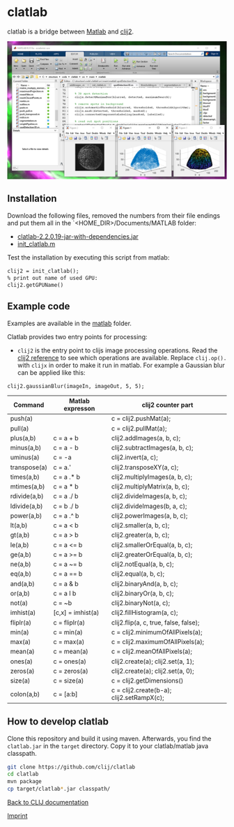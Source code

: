 # clatlab
 
clatlab is a bridge between [Matlab](https://de.mathworks.com/products/matlab.html) and [clij2](https://clij.github.io/clij2).

![Image](images/clablab-screenshot.png)

## Installation
Download the following files, removed the numbers from their file endings and put them all in the `<HOME_DIR>/Documents/MATLAB folder:
* [clatlab-2.2.0.19-jar-with-dependencies.jar](https://github.com/clij/clatlab/releases/download/2.2.0.19/clatlab-2.2.0.19-jar-with-dependencies.jar)
* [init_clatlab.m](https://github.com/clij/clatlab/blob/master/src/main/matlab_install/init_clatlab.m)

Test the installation by executing this script from matlab:
```
clij2 = init_clatlab();
% print out name of used GPU:
clij2.getGPUName()
```

## Example code
Examples are available in the [matlab](https://github.com/clij/clatlab/blob/master/src/main/matlab/) folder. 
 
Clatlab provides two entry points for processing:
* `clij2` is the entry point to clijs image processing operations. Read the [clij2 reference](https://clij.github.io/clij2-docs/reference) to see which operations are available. Replace `clij.op().` with `clijx` in order to make it run in matlab. For example a Gaussian blur can be applied like this:

```
clij2.gaussianBlur(imageIn, imageOut, 5, 5);
```

| Command         | Matlab expresson     | clij2 counter part                       |
| --------------- | -------------------- | ---------------------------------------- |
| push(a)         |                      | c = clij2.pushMat(a);                               |
| pull(a)         |                      | c = clij2.pullMat(a);                               |
| plus(a,b)       | c = a + b            | clij2.addImages(a, b, c);                   |
| minus(a,b)      | c = a - b            | clij2.subtractImages(a, b, c);              |
| uminus(a)       | c = -a               | clij2.invert(a, c);                         |
| transpose(a)    | c = a.'              | clij2.transposeXY(a, c);                    |
| times(a,b)      | c = a .* b           | clij2.multiplyImages(a, b, c);              |
| mtimes(a,b)     | c = a * b            | clij2.multiplyMatrix(a, b, c);              |
| rdivide(a,b)    | c = a ./ b           | clij2.divideImages(a, b, c);                |
| ldivide(a,b)    | c = b ./ b           | clij2.divideImages(b, a, c);                |
| power(a,b)      | c = a .^ b           | clij2.powerImages(a, b, c);                 |
| lt(a,b)         | c = a < b            | clij2.smaller(a, b, c);                     |
| gt(a,b)         | c = a > b            | clij2.greater(a, b, c);                     |
| le(a,b)         | c = a <= b           | clij2.smallerOrEqual(a, b, c);              |
| ge(a,b)         | c = a >= b           | clij2.greaterOrEqual(a, b, c);              |
| ne(a,b)         | c = a ~= b           | clij2.notEqual(a, b, c);                    |
| eq(a,b)         | c = a == b           | clij2.equal(a, b, c);                       |
| and(a,b)        | c = a & b            | clij2.binaryAnd(a, b, c);                   |
| or(a,b)         | c = a &#x49; b            | clij2.binaryOr(a, b, c);                    |
| not(a)          | c = ~b               | clij2.binaryNot(a, c);                      |
| imhist(a)       | [c,x] = imhist(a)    | clij2.fillHistogram(a, c);                  |
| fliplr(a)       | c = fliplr(a)        | clij2.flip(a, c, true, false, false);       |
| min(a)          | c = min(a)           | c = clij2.minimumOfAllPixels(a);            |
| max(a)          | c = max(a)           | c = clij2.maximumOfAllPixels(a);            |
| mean(a)         | c = mean(a)          | c = clij2.meanOfAllPixels(a);               |
| ones(a)         | c = ones(a)          | clij2.create(a); clij2.set(a, 1);           |                                                 |
| zeros(a)        | c = zeros(a)         | clij2.create(a); clij2.set(a, 0);           |                                                 |
| size(a)         | c = size(a)          | c = clij2.getDimensions()                    |  
| colon(a,b)      | c = [a:b]            | c = clij2.create(b-a); clij2.setRampX(c);   |                                                 |

## How to develop clatlab
Clone this repository and build it using maven. Afterwards, you find the `clatlab.jar` in the `target` directory. 
Copy it to your clatlab/matlab java classpath.

```bash
git clone https://github.com/clij/clatlab
cd clatlab
mvn package
cp target/clatlab*.jar classpath/
```

[Back to CLIJ documentation](https://clij.github.io/)

[Imprint](https://clij.github.io/imprint)
